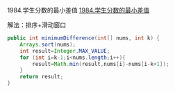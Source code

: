 1984.学生分数的最小差值
[1984.学生分数的最小差值](https://leetcode-cn.com/problems/minimum-difference-between-highest-and-lowest-of-k-scores/)

解法：排序+滑动窗口
```java
public int minimumDifference(int[] nums, int k) {
    Arrays.sort(nums);
    int result=Integer.MAX_VALUE;
    for (int i=k-1;i<nums.length;i++){
        result=Math.min(result,nums[i]-nums[i-k+1]);
    }
    return result;
}